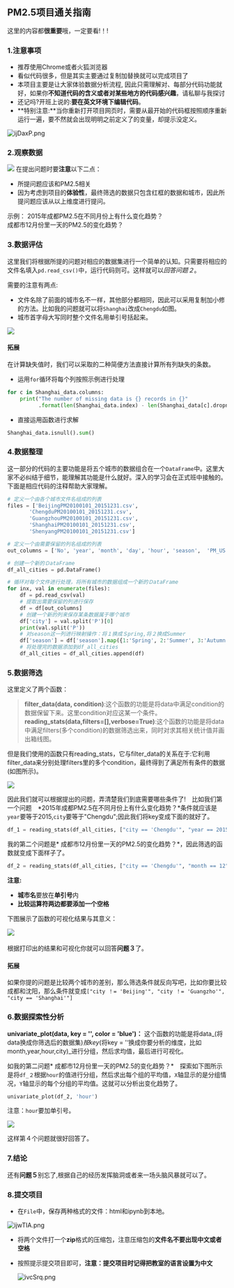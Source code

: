 ## PM2.5项目通关指南
这里的内容都**很重要**哦，一定要看!！!
### 1.注意事项
- 推荐使用Chrome或者火狐浏览器
- 看似代码很多，但是其实主要通过复制加替换就可以完成项目了
- 本项目主要是让大家体验数据分析流程, 因此只需理解对、每部分代码功能就好，如果你**不知道代码的含义或者对某些地方的代码感兴趣**，请私聊与我探讨
- 还记吗?开班上说的:**要在英文环境下编辑代码**。
- **特别注意:**当你重新打开项目网页时，需要从最开始的代码框按照顺序重新运行一遍，要不然就会出现明明之前定义了的变量，却提示没定义。

![ijDaxP.png](https://s1.ax1x.com/2018/11/14/ijDaxP.png)
### 2.观察数据
![](pro1.png)
在提出问题时要**注意**以下二点：
* 所提问题应该和PM2.5相关
* 因为考虑到项目的**体验性**，最终筛选的数据只包含红框的数据和城市，因此所提问题应该从以上维度进行提问。

示例：
2015年成都PM2.5在不同月份上有什么变化趋势？  
 成都市12月份里一天的PM2.5的变化趋势？

### 3.数据评估
这里我们将根据所提的问题对相应的数据集进行一个简单的认知。只需要将相应的文件名填入`pd.read_csv()`中，运行代码则可。这样就可以*回答问题２*。　　

需要的注意有两点:　　
* 文件名除了前面的城市名不一样，其他部分都相同，因此可以采用复制加小修的方法。比如我的问题就可以将`Shanghai`改成`Chengdu`如图。
* 城市首字母大写同时整个文件名用单引号括起来。　　

![](pro2.png) 
#### 拓展
在计算缺失值时，我们可以采取的二种简便方法直接计算所有列缺失的条数。
* 运用`for`循环将每个列按照示例进行处理
```python
for c in Shanghai_data.columns:
    print("The number of missing data is {} records in {}"
          .format(len(Shanghai_data.index) - len(Shanghai_data[c].dropna()),c))
```
* 直接运用函数进行求解
```python
Shanghai_data.isnull().sum()
```

### 4.数据整理
这一部分的代码的主要功能是将五个城市的数据组合在一个`DataFrame`中。这里大家不必纠结于细节，能理解其功能是什么就好。深入的学习会在正式班中接触的。下面是相应代码的注释帮助大家理解。
```python
# 定义一个由各个城市文件名组成的列表
files = ['BeijingPM20100101_20151231.csv',
       'ChengduPM20100101_20151231.csv',
       'GuangzhouPM20100101_20151231.csv',
       'ShanghaiPM20100101_20151231.csv',
       'ShenyangPM20100101_20151231.csv']

# 定义一个由需要保留的列名组成的列表
out_columns = ['No', 'year', 'month', 'day', 'hour', 'season',  'PM_US Post']
```
```python
# 创建一个新的ＤataFrame
df_all_cities = pd.DataFrame()
```
```python
# 循环对每个文件进行处理，将所有城市的数据组成一个新的ＤataFrame
for inx, val in enumerate(files):
    df = pd.read_csv(val)
    # 提取出需要保留的列进行保存
    df = df[out_columns]
    # 创建一个新的列来保存某条数据属于哪个城市
    df['city'] = val.split('P')[0]
    print(val.split('P'))
    # 对season这一列进行映射操作：将１换成Ｓpring,将２换成Summer
    df['season'] = df['season'].map({1:'Spring', 2:'Summer', 3:'Autumn', 4: 'Winter'})
    # 将处理完的数据添加到df_all_cities
    df_all_cities = df_all_cities.append(df)
```
### 5.数据筛选
这里定义了两个函数：

> **filter_data(data, condition)**:这个函数的功能是将data中满足condition的数据保留下来。这里condition对应这某一个条件。  
> **reading_stats(data,filters=[],verbose=True)**:这个函数的功能是将data中满足filters(多个condition)的数据筛选出来，同时对求其相关统计值并画出箱线图。　　

但是我们使用的函数只有reading_stats，它与filter_data的关系在于:它利用filter_data来分别处理filters里的多个condition，最终得到了满足所有条件的数据(如图所示)。　　

![](pro3.png) 

因此我们就可以根据提出的问题，弄清楚我们到底需要哪些条件了!　比如我们第一个问题　*2015年成都PM2.5在不同月份上有什么变化趋势？*条件就应该是`year`要等于2015,`city`要等于"Chengdu";因此我们将key变成下面的就好了。
```python
df_1 = reading_stats(df_all_cities, ["city == 'Chengdu'", "year == 2015"])
```
我的第二个问题是*  成都市12月份里一天的PM2.5的变化趋势？*，因此筛选的函数就变成下面样子了。
```python
df_2 = reading_stats(df_all_cities, ["city == 'Chengdu'", "month == 12"])
```
**注意:**　　

- **城市名**要放在**单引号**内
- **比较运算符两边都要添加一个空格**　　

下图展示了函数的可视化结果与其意义：　　　　

![](pro4.png) 　　

根据打印出的结果和可视化你就可以回答**问题３**了。
#### 拓展
如果你提的问题是比较两个城市的差别，那么筛选条件就反向写吧，比如你要比较成都和沈阳，那么条件就变成`["city ！= 'Beijing'", "city ！= 'Guangzho'", "city == 'Shanghai'"]`
### 6.数据探索性分析
**univariate_plot(data, key = '', color = 'blue')：** 这个函数的功能是将data_(将data换成你筛选后的数据集)_按key_(将key = '‘换成你要分析的维度，比如month,year,hour,city)_进行分组，然后求均值，最后进行可视化。　　　　

如我的第二问题* 成都市12月份里一天的PM2.5的变化趋势？*　探索如下图所示是将`df_２`根据`hour`的值进行分组，然后求出每个组的平均值，`X`轴显示的是分组情况，`Y`轴显示的每个分组的平均值。这就可以分析出变化趋势了。
```python
univariate_plot(df_2, 'hour')
```
注意：`hour`要加单引号。　　

![](pro5.png) 

这样第４个问题就很好回答了。
### 7.结论
还有**问题５**别忘了,根据自己的经历发挥脑洞或者来一场头脑风暴就可以了。

### 8.提交项目
- 在`File`中，保存两种格式的文件：html和ipynb到本地。

![ijwTIA.png](https://s1.ax1x.com/2018/11/14/ijwTIA.png)

- 将两个文件打一个**zip**格式的压缩包，注意压缩包的**文件名不要出现中文或者空格**

- 按照提示提交项目即可，**注意：提交项目时记得把教室的语言设置为中文**

  ![ivcSrq.png](https://s1.ax1x.com/2018/11/15/ivcSrq.png)